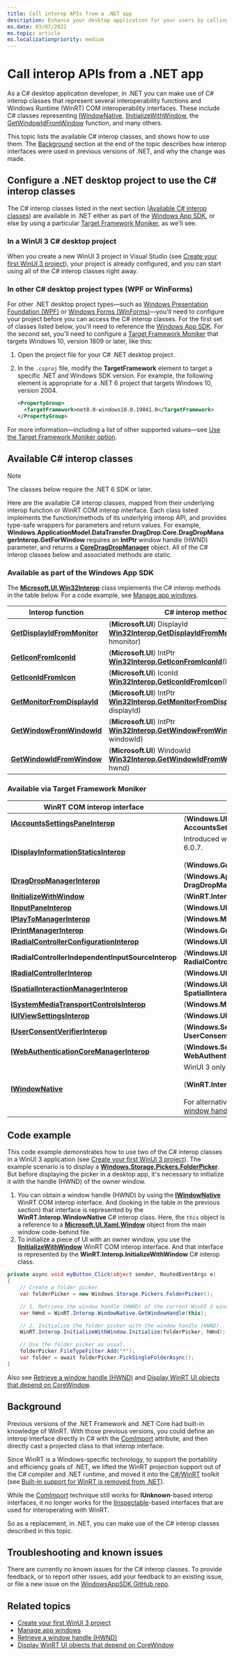 ```yaml
---
title: Call interop APIs from a .NET app
description: Enhance your desktop application for your users by calling interop functions, and WinRT COM interop interfaces, projected into .NET.
ms.date: 03/07/2022
ms.topic: article
ms.localizationpriority: medium
---
```


# Call interop APIs from a .NET app

As a C# desktop application developer, in .NET you can make use of C# interop classes that represent several interoperability functions and Windows Runtime (WinRT) COM interoperability interfaces. These include C# classes representing [IWindowNative](/windows/windows-app-sdk/api/win32/microsoft.ui.xaml.window/nn-microsoft-ui-xaml-window-iwindownative), [IInitializeWithWindow](/windows/win32/api/shobjidl_core/nn-shobjidl_core-iinitializewithwindow), the [GetWindowIdFromWindow](/windows/windows-app-sdk/api/win32/microsoft.ui.interop/nf-microsoft-ui-interop-getwindowidfromwindow) function, and many others.

This topic lists the available C# interop classes, and shows how to use them. The [Background](#background) section at the end of the topic describes how interop interfaces were used in previous versions of .NET, and why the change was made.

## Configure a .NET desktop project to use the C# interop classes

The C# interop classes listed in the next section ([Available C# interop classes](#available-c-interop-classes)) are available in .NET either as part of the [Windows App SDK](../../windows-app-sdk/index.md), or else by using a particular [Target Framework Moniker](desktop-to-uwp-enhance.md#net-6-and-later-use-the-target-framework-moniker-option), as we'll see.

### In a WinUI 3 C# desktop project

When you create a new WinUI 3 project in Visual Studio (see [Create your first WinUI 3 project](../../winui/winui3/create-your-first-winui3-app.md)), your project is already configured, and you can start using all of the C# interop classes right away.

### In other C# desktop project types (WPF or WinForms)

For other .NET desktop project types&mdash;such as [Windows Presentation Foundation (WPF)](/dotnet/desktop/wpf/) or [Windows Forms (WinForms)](/dotnet/desktop/winforms/)&mdash;you'll need to configure your project before you can access the C# interop classes. For the first set of classes listed below, you'll need to reference the [Windows App SDK](../../windows-app-sdk/index.md). For the second set, you'll need to configure a [Target Framework Moniker](desktop-to-uwp-enhance.md#net-6-and-later-use-the-target-framework-moniker-option) that targets Windows 10, version 1809 or later, like this:

1. Open the project file for your C# .NET desktop project.

2. In the `.csproj` file, modify the **TargetFramework** element to target a specific .NET and Windows SDK version. For example, the following element is appropriate for a .NET 6 project that targets Windows 10, version 2004.

    ```xml
    <PropertyGroup>
      <TargetFramework>net8.0-windows10.0.19041.0</TargetFramework>
    </PropertyGroup>
    ```

For more information&mdash;including a list of other supported values&mdash;see [Use the Target Framework Moniker option](desktop-to-uwp-enhance.md#net-6-and-later-use-the-target-framework-moniker-option).

## Available C# interop classes

> [!NOTE]
> The classes below require the .NET 6 SDK or later.

Here are the available C# interop classes, mapped from their underlying interop function or WinRT COM interop interface. Each class listed implements the function/methods of its underlying interop API, and provides type-safe wrappers for parameters and return values. For example, **Windows.ApplicationModel.DataTransfer.DragDrop.Core.DragDropManagerInterop.GetForWindow** requires an **IntPtr** window handle (HWND) parameter, and returns a [**CoreDragDropManager**](/uwp/api/windows.applicationmodel.datatransfer.dragdrop.core.coredragdropmanager) object. All of the C# interop classes below and associated methods are static.

### Available as part of the Windows App SDK

The [**Microsoft.UI.Win32Interop**](../../api-reference/cs-interop-apis/microsoft.ui/microsoft.ui.win32interop.md) class implements the C# interop methods in the table below. For a code example, see [Manage app windows](../../windows-app-sdk/windowing/windowing-overview.md#code-example).

|Interop function|C# interop method|
|-|-|
|[**GetDisplayIdFromMonitor**](/windows/windows-app-sdk/api/win32/microsoft.ui.interop/nf-microsoft-ui-interop-getdisplayidfrommonitor)|(**Microsoft.UI**) DisplayId [**Win32Interop.GetDisplayIdFromMonitor**](../../api-reference/cs-interop-apis/microsoft.ui/microsoft.ui.win32interop.getdisplayidfrommonitor.md)(IntPtr hmonitor)|
|[**GetIconFromIconId**](/windows/windows-app-sdk/api/win32/microsoft.ui.interop/nf-microsoft-ui-interop-geticonfromiconid)|(**Microsoft.UI**) IntPtr [**Win32Interop.GetIconFromIconId**](../../api-reference/cs-interop-apis/microsoft.ui/microsoft.ui.win32interop.geticonfromiconid.md)(IconId iconId)|
|[**GetIconIdFromIcon**](/windows/windows-app-sdk/api/win32/microsoft.ui.interop/nf-microsoft-ui-interop-geticonidfromicon)|(**Microsoft.UI**) IconId [**Win32Interop.GetIconIdFromIcon**](../../api-reference/cs-interop-apis/microsoft.ui/microsoft.ui.win32interop.geticonidfromicon.md)(IntPtr hicon)|
|[**GetMonitorFromDisplayId**](/windows/windows-app-sdk/api/win32/microsoft.ui.interop/nf-microsoft-ui-interop-getmonitorfromdisplayid)|(**Microsoft.UI**) IntPtr [**Win32Interop.GetMonitorFromDisplayId**](../../api-reference/cs-interop-apis/microsoft.ui/microsoft.ui.win32interop.getmonitorfromdisplayid.md)(DisplayId displayId)|
|[**GetWindowFromWindowId**](/windows/windows-app-sdk/api/win32/microsoft.ui.interop/nf-microsoft-ui-interop-getwindowfromwindowid)|(**Microsoft.UI**) IntPtr [**Win32Interop.GetWindowFromWindowId**](../../api-reference/cs-interop-apis/microsoft.ui/microsoft.ui.win32interop.getwindowfromwindowid.md)(WindowId windowId)|
|[**GetWindowIdFromWindow**](/windows/windows-app-sdk/api/win32/microsoft.ui.interop/nf-microsoft-ui-interop-getwindowidfromwindow)|(**Microsoft.UI**) WindowId [**Win32Interop.GetWindowIdFromWindow**](../../api-reference/cs-interop-apis/microsoft.ui/microsoft.ui.win32interop.getwindowidfromwindow.md)(IntPtr hwnd)|

### Available via Target Framework Moniker

|WinRT COM interop interface|C# interop class|
|-|-|
|[**IAccountsSettingsPaneInterop**](/windows/win32/api/accountssettingspaneinterop/nn-accountssettingspaneinterop-iaccountssettingspaneinterop)|(**Windows.UI.ApplicationSettings**) **AccountsSettingsPaneInterop**|
|[**IDisplayInformationStaticsInterop**](/windows/win32/api/windows.graphics.display.interop/nn-windows-graphics-display-interop-idisplayinformationstaticsinterop)|Introduced with TFM `net6.0-windows10.0.22621.0` and .NET 6.0.7.<br/><br/>(**Windows.Graphics.Display**) **DisplayInformationInterop**|
|[**IDragDropManagerInterop**](/windows/win32/api/dragdropinterop/nn-dragdropinterop-idragdropmanagerinterop)|(**Windows.ApplicationModel.DataTransfer.DragDrop.Core**) **DragDropManagerInterop**|
|[**IInitializeWithWindow**](/windows/win32/api/shobjidl_core/nn-shobjidl_core-iinitializewithwindow)|(**WinRT.Interop**) **InitializeWithWindow**|
|[**IInputPaneInterop**](/windows/win32/api/inputpaneinterop/nn-inputpaneinterop-iinputpaneinterop)|(**Windows.UI.ViewManagement**) **InputPaneInterop**|
|[**IPlayToManagerInterop**](/windows/win32/api/playtomanagerinterop/nn-playtomanagerinterop-iplaytomanagerinterop)|(**Windows.Media.PlayTo**) **PlayToManagerInterop**|
|[**IPrintManagerInterop**](/windows/win32/api/printmanagerinterop/nn-printmanagerinterop-iprintmanagerinterop)|(**Windows.Graphics.Printing**) **PrintManagerInterop**|
|[**IRadialControllerConfigurationInterop**](/windows/win32/api/radialcontrollerinterop/nn-radialcontrollerinterop-iradialcontrollerconfigurationinterop)|(**Windows.UI.Input**) **RadialControllerConfigurationInterop**|
|**IRadialControllerIndependentInputSourceInterop**|(**Windows.UI.Input.Core**) **RadialControllerIndependentInputSourceInterop**|
|[**IRadialControllerInterop**](/windows/win32/api/radialcontrollerinterop/nn-radialcontrollerinterop-iradialcontrollerinterop)|(**Windows.UI.Input**) **RadialControllerInterop**|
|[**ISpatialInteractionManagerInterop**](/windows/win32/api/spatialinteractionmanagerinterop/nn-spatialinteractionmanagerinterop-ispatialinteractionmanagerinterop)|(**Windows.UI.Input.Spatial**) **SpatialInteractionManagerInterop**|
|[**ISystemMediaTransportControlsInterop**](/windows/win32/api/systemmediatransportcontrolsinterop/nn-systemmediatransportcontrolsinterop-isystemmediatransportcontrolsinterop)|(**Windows.Media**) **SystemMediaTransportControlsInterop**|
|[**IUIViewSettingsInterop**](/windows/win32/api/uiviewsettingsinterop/nn-uiviewsettingsinterop-iuiviewsettingsinterop)|(**Windows.UI.ViewManagement**) **UIViewSettingsInterop**|
|[**IUserConsentVerifierInterop**](/windows/win32/api/userconsentverifierinterop/nn-userconsentverifierinterop-iuserconsentverifierinterop)|(**Windows.Security.Credentials.UI**) **UserConsentVerifierInterop**|
|[**IWebAuthenticationCoreManagerInterop**](/windows/win32/api/webauthenticationcoremanagerinterop/nn-webauthenticationcoremanagerinterop-iwebauthenticationcoremanagerinterop)|(**Windows.Security.Authentication.Web.Core**) **WebAuthenticationCoreManagerInterop**|
|[**IWindowNative**](/windows/windows-app-sdk/api/win32/microsoft.ui.xaml.window/nn-microsoft-ui-xaml-window-iwindownative)|WinUI 3 only<br/><br/>(**WinRT.Interop**) **WindowNative**<br/><br/>For alternatives for WPF and WinForms, see [Retrieve a window handle (HWND)](../../develop/ui-input/retrieve-hwnd.md).|

## Code example

This code example demonstrates how to use two of the C# interop classes in a WinUI 3 application (see [Create your first WinUI 3 project](../../winui/winui3/create-your-first-winui3-app.md)). The example scenario is to display a [**Windows.Storage.Pickers.FolderPicker**](/uwp/api/windows.storage.pickers.folderpicker). But before displaying the picker in a desktop app, it's necessary to initialize it with the handle (HWND) of the owner window.

1. You can obtain a window handle (HWND) by using the [**IWindowNative**](/windows/windows-app-sdk/api/win32/microsoft.ui.xaml.window/nn-microsoft-ui-xaml-window-iwindownative) WinRT COM interop interface. And (looking in the table in the previous section) that interface is represented by the **WinRT.Interop.WindowNative** C# interop class. Here, the `this` object is a reference to a [**Microsoft.UI.Xaml.Window**](/windows/windows-app-sdk/api/winrt/microsoft.ui.xaml.window) object from the main window code-behind file.
2. To initialize a piece of UI with an owner window, you use the [**IInitializeWithWindow**](/windows/win32/api/shobjidl_core/nn-shobjidl_core-iinitializewithwindow) WinRT COM interop interface. And that interface is represented by the **WinRT.Interop.InitializeWithWindow** C# interop class.

```csharp
private async void myButton_Click(object sender, RoutedEventArgs e)
{
    // Create a folder picker.
    var folderPicker = new Windows.Storage.Pickers.FolderPicker();

    // 1. Retrieve the window handle (HWND) of the current WinUI 3 window.
    var hWnd = WinRT.Interop.WindowNative.GetWindowHandle(this);

    // 2. Initialize the folder picker with the window handle (HWND).
    WinRT.Interop.InitializeWithWindow.Initialize(folderPicker, hWnd);

    // Use the folder picker as usual.
    folderPicker.FileTypeFilter.Add("*");
    var folder = await folderPicker.PickSingleFolderAsync();
}
```

Also see [Retrieve a window handle (HWND)](../../develop/ui-input/retrieve-hwnd.md) and [Display WinRT UI objects that depend on CoreWindow](../../develop/ui-input/display-ui-objects.md).

## Background

Previous versions of the .NET Framework and .NET Core had built-in knowledge of WinRT. With those previous versions, you could define an interop interface directly in C# with the [ComImport](/dotnet/api/system.runtime.interopservices.comimportattribute) attribute, and then directly cast a projected class to that interop interface.

Since WinRT is a Windows-specific technology, to support the portability and efficiency goals of .NET, we lifted the WinRT projection support out of the C# compiler and .NET runtime, and moved it into the [C#/WinRT](/windows/uwp/csharp-winrt/) toolkit (see [Built-in support for WinRT is removed from .NET](/dotnet/core/compatibility/interop/5.0/built-in-support-for-winrt-removed)).

While the [ComImport](/dotnet/api/system.runtime.interopservices.comimportattribute) technique still works for **IUnknown**-based interop interfaces, it no longer works for the [IInspectable](/windows/win32/api/inspectable/nn-inspectable-iinspectable)-based interfaces that are used for interoperating with WinRT.

So as a replacement, in .NET, you can make use of the C# interop classes described in this topic.

## Troubleshooting and known issues

There are currently no known issues for the C# interop classes. To provide feedback, or to report other issues, add your feedback to an existing issue, or file a new issue on the [WindowsAppSDK GitHub repo](https://github.com/microsoft/WindowsAppSDK/issues/new/choose).

## Related topics

* [Create your first WinUI 3 project](../../winui/winui3/create-your-first-winui3-app.md)
* [Manage app windows](../../windows-app-sdk/windowing/windowing-overview.md)
* [Retrieve a window handle (HWND)](../../develop/ui-input/retrieve-hwnd.md)
* [Display WinRT UI objects that depend on CoreWindow](../../develop/ui-input/display-ui-objects.md)